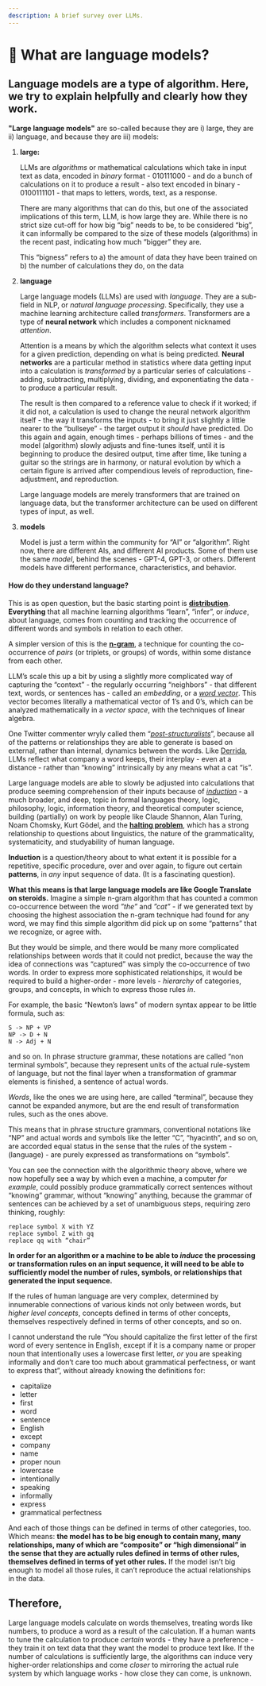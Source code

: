 ```yaml
---
description: A brief survey over LLMs.
---
```


# 💟 What are language models?

## Language models are a type of algorithm. Here, we try to explain helpfully and clearly how they work.

**"Large language models"** are so-called because they are i) large, they are ii) language, and because they are iii) models:

1.  **large:**

    LLMs are _algorithms_ or mathematical calculations which take in input text as data, encoded in _binary_ format - 010111000 - and do a bunch of calculations on it to produce a result - also text encoded in binary - 0100111101 - that maps to letters, words, text, as a response.

    There are many algorithms that can do this, but one of the associated implications of this term, LLM, is how large they are. While there is no strict size cut-off for how big “big” needs to be, to be considered “big”, it can informally be compared to the size of these models (algorithms) in the recent past, indicating how much “bigger” they are.

    This “bigness” refers to a) the amount of data they have been trained on b) the number of calculations they do, on the data
2.  **language**

    Large language models (LLMs) are used with _language_. They are a sub-field in NLP, or _natural language processing_. Specifically, they use a machine learning architecture called _transformers_. Transformers are a type of **neural network** which includes a component nicknamed _attention_.

    Attention is a means by which the algorithm selects what context it uses for a given prediction, depending on what is being predicted. **Neural networks** are a particular method in statistics where data getting input into a calculation is _transformed_ by a particular series of calculations - adding, subtracting, multiplying, dividing, and exponentiating the data - to produce a particular result.

    The result is then compared to a reference value to check if it worked; if it did not, a calculation is used to change the neural network algorithm itself - the way it transforms the inputs - to bring it just slightly a little nearer to the “bullseye” - the target output it _should_ have predicted. Do this again and again, enough times - perhaps billions of times - and the model (algorithm) slowly adjusts and fine-tunes itself, until it is beginning to produce the desired output, time after time, like tuning a guitar so the strings are in harmony, or natural evolution by which a certain figure is arrived after compendious levels of reproduction, fine-adjustment, and reproduction.

    Large language models are merely transformers that are trained on language data, but the transformer architecture can be used on different types of input, as well.
3.  **models**

    Model is just a term within the community for “AI” or “algorithm”. Right now, there are different AIs, and different AI products. Some of them use the same _model_, behind the scenes - GPT-4, GPT-3, or others. Different models have different performance, characteristics, and behavior.

#### How do they understand language?

This is as open question, but the basic starting point is [**distribution**](https://en.m.wikipedia.org/wiki/Distributional\_semantics). **Everything** that all machine learning algorithms “learn”, “infer”, or _induce_, about language, comes from counting and tracking the occurrence of different words and symbols in relation to each other.

A simpler version of this is the [**n-gram**](https://en.m.wikipedia.org/wiki/N-gram), a technique for counting the co-occurrence of _pairs_ (or triplets, or groups) of words, within some distance from each other.

LLM’s scale this up a bit by using a slightly more complicated way of capturing the “context” - the regularly occurring “neighbors” - that different text, words, or sentences has - called an _embedding_, or a [_word vector_](https://en.m.wikipedia.org/wiki/Word\_embedding). This vector becomes literally a mathematical vector of 1’s and 0’s, which can be analyzed mathematically in a _vector space_, with the techniques of linear algebra.

One Twitter commenter wryly called them “[_post-structuralists_](https://en.m.wikipedia.org/wiki/Post-structuralism)”, because all of the patterns or relationships they are able to generate is based on external, rather than internal, dynamics between the words. Like [Derrida](https://en.wikipedia.org/wiki/Jacques\_Derrida), LLMs reflect what company a word keeps, their interplay - even at a distance - rather than “knowing” intrinsically by any means what a cat “is”.

Large language models are able to slowly be adjusted into calculations that produce seeming comprehension of their inputs because of [_induction_](https://en.m.wikipedia.org/wiki/Solomonoff's\_theory\_of\_inductive\_inference) - a much broader, and deep, topic in formal languages theory, logic, philosophy, logic, information theory, and theoretical computer science, building (partially) on work by people like Claude Shannon, Alan Turing, Noam Chomsky, Kurt Gödel, and the [**halting problem**](https://en.m.wikipedia.org/wiki/Halting\_problem), which has a strong relationship to questions about linguistics, the nature of the grammaticality, systematicity, and studyability of human language.

**Induction** is a question/theory about to what extent it is possible for a repetitive, specific procedure, over and over again, to figure out certain **patterns**, in _any_ input sequence of data. (It is a fascinating question).

**What this means is that large language models are like Google Translate on steroids.** Imagine a simple n-gram algorithm that has counted a common co-occurrence between the word _”the”_ and _”cat”_ - if we generated text by choosing the highest association the n-gram technique had found for any word, we may find this simple algorithm did pick up on some “patterns” that we recognize, or agree with.

But they would be simple, and there would be many more complicated relationships between words that it could not predict, because the way the idea of connections was “captured” was simply the co-occurrence of two words. In order to express more sophisticated relationships, it would be required to build a higher-order - more levels - _hierarchy_ of categories, groups, and concepts, in which to express those rules _in_.

For example, the basic “Newton’s laws” of modern syntax appear to be little formula, such as:

```
S -> NP + VP
NP -> D + N
N -> Adj + N
```

and so on. In phrase structure grammar, these notations are called “non terminal symbols”, because they represent units of the actual rule-system of language, but not the final layer when a transformation of grammar elements is finished, a sentence of actual words.

_Words_, like the ones we are using here, are called “terminal”, because they cannot be expanded anymore, but are the end result of transformation rules, such as the ones above.

This means that in phrase structure grammars, conventional notations like “NP” and actual words and symbols like the letter “C”, “hyacinth”, and so on, are accorded equal status in the sense that the rules of the system - (language) - are purely expressed as transformations on “symbols”.

You can see the connection with the algorithmic theory above, where we now hopefully see a way by which even a machine, a computer _for example_, could possibly produce grammatically correct sentences without “knowing” grammar, without “knowing” anything, because the grammar of sentences can be achieved by a set of unambiguous steps, requiring zero thinking, roughly:

```
replace symbol X with YZ
replace symbol Z with qq
replace qq with “chair”
```

**In order for an algorithm or a machine to be able to **_**induce**_** the processing or transformation rules on an input sequence, it will need to be able to sufficiently model the number of rules, symbols, or relationships that generated the input sequence.**

If the rules of human language are very complex, determined by innumerable connections of various kinds not only between words, but _higher level concepts_, concepts defined in terms of other concepts, themselves respectively defined in terms of other concepts, and so on.

I cannot understand the rule “You should capitalize the first letter of the first word of every sentence in English, except if it is a company name or proper noun that intentionally uses a lowercase first letter, _or_ you are speaking informally and don’t care too much about grammatical perfectness, or want to express that”, without already knowing the definitions for:

* capitalize
* letter
* first
* word
* sentence
* English
* except
* company
* name
* proper noun
* lowercase
* intentionally
* speaking
* informally
* express
* grammatical perfectness

And each of those things can be defined in terms of other categories, too. Which means: **the model has to be big enough to contain many, many relationships, many of which are “composite” or “high dimensional” in the sense that they are actually rules defined in terms of other rules, themselves defined in terms of yet other rules.** If the model isn’t big enough to model all those rules, it can’t reproduce the actual relationships in the data.

## Therefore,

Large language models calculate on words themselves, treating words like numbers, to produce a word as a result of the calculation. If a human wants to tune the calculation to produce _certain_ words - they have a preference - they train it on text data that they want the model to produce text like. If the number of calculations is sufficiently large, the algorithms can induce very higher-order relationships and come _closer_ to mirroring the actual rule system by which language works - how close they can come, is unknown.
